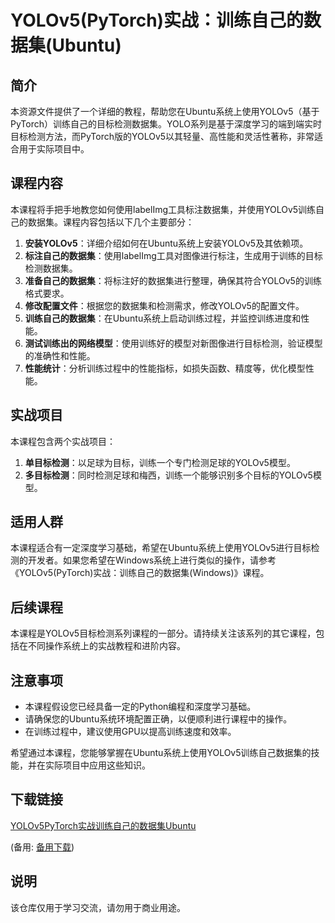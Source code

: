 # YOLOv5(PyTorch)实战：训练自己的数据集(Ubuntu)

## 简介
本资源文件提供了一个详细的教程，帮助您在Ubuntu系统上使用YOLOv5（基于PyTorch）训练自己的目标检测数据集。YOLO系列是基于深度学习的端到端实时目标检测方法，而PyTorch版的YOLOv5以其轻量、高性能和灵活性著称，非常适合用于实际项目中。

## 课程内容
本课程将手把手地教您如何使用labelImg工具标注数据集，并使用YOLOv5训练自己的数据集。课程内容包括以下几个主要部分：

1. **安装YOLOv5**：详细介绍如何在Ubuntu系统上安装YOLOv5及其依赖项。
2. **标注自己的数据集**：使用labelImg工具对图像进行标注，生成用于训练的目标检测数据集。
3. **准备自己的数据集**：将标注好的数据集进行整理，确保其符合YOLOv5的训练格式要求。
4. **修改配置文件**：根据您的数据集和检测需求，修改YOLOv5的配置文件。
5. **训练自己的数据集**：在Ubuntu系统上启动训练过程，并监控训练进度和性能。
6. **测试训练出的网络模型**：使用训练好的模型对新图像进行目标检测，验证模型的准确性和性能。
7. **性能统计**：分析训练过程中的性能指标，如损失函数、精度等，优化模型性能。

## 实战项目
本课程包含两个实战项目：
1. **单目标检测**：以足球为目标，训练一个专门检测足球的YOLOv5模型。
2. **多目标检测**：同时检测足球和梅西，训练一个能够识别多个目标的YOLOv5模型。

## 适用人群
本课程适合有一定深度学习基础，希望在Ubuntu系统上使用YOLOv5进行目标检测的开发者。如果您希望在Windows系统上进行类似的操作，请参考《YOLOv5(PyTorch)实战：训练自己的数据集(Windows)》课程。

## 后续课程
本课程是YOLOv5目标检测系列课程的一部分。请持续关注该系列的其它课程，包括在不同操作系统上的实战教程和进阶内容。

## 注意事项
- 本课程假设您已经具备一定的Python编程和深度学习基础。
- 请确保您的Ubuntu系统环境配置正确，以便顺利进行课程中的操作。
- 在训练过程中，建议使用GPU以提高训练速度和效率。

希望通过本课程，您能够掌握在Ubuntu系统上使用YOLOv5训练自己数据集的技能，并在实际项目中应用这些知识。

## 下载链接
[YOLOv5PyTorch实战训练自己的数据集Ubuntu](https://pan.quark.cn/s/1249c949dd1f) 

(备用: [备用下载](https://pan.baidu.com/s/17TL3j-eKTfwMR-HKkgAs2Q?pwd=1234))

## 说明

该仓库仅用于学习交流，请勿用于商业用途。
